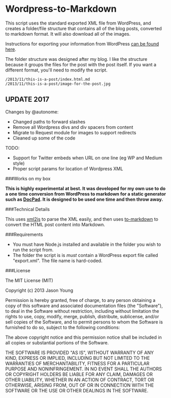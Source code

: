 # Wordpress-to-Markdown

This script uses the standard exported XML file from WordPress,
and creates a folder/file structure that contains all of the blog posts,
converted to markdown format. It will also download all of the images.

Instructions for exporting your information from WordPress
[can be found here](http://en.support.wordpress.com/export/).

The folder structure was designed after my blog.
I like the structure because it groups the files for the post with the post itself.
If you want a different format, you'll need to modify the script.

	/2013/11/this-is-a-post/index.html.md
	/2013/11/this-is-a-post/image-for-the-post.jpg

## UPDATE 2017

Changes by @autonome:

* Changed paths to forward slashes
* Remove all Wordpress divs and div spacers from content
* Migrate to Request module for images to support redirects
* Cleaned up some of the code

TODO:

* Support for Twitter embeds when URL on one line (eg WP and Medium style)
* Proper script params for location of Wordpress XML


###Works on my box

**This is highly experimental at best. It was developed for my own use to
do a one time conversion from WordPress to markdown for a static generator
such as [DocPad](https://github.com/bevry/docpad).
It is designed to be used one time and then throw away.**

###Technical Details

This uses [xml2js](https://github.com/Leonidas-from-XIV/node-xml2js) to parse
the XML easily, and then uses [to-markdown](https://github.com/domchristie/to-markdown)
to convert the HTML post content into Markdown.

###Requirements

* You must have Node.js installed and available in the folder you wish to run the script from.
* The folder the script is is *must* contain a WordPress export file called "export.xml". The file name is hard-coded.

###License

The MIT License (MIT)

Copyright (c) 2013 Jason Young

Permission is hereby granted, free of charge, to any person obtaining a copy
of this software and associated documentation files (the "Software"), to deal
in the Software without restriction, including without limitation the rights
to use, copy, modify, merge, publish, distribute, sublicense, and/or sell
copies of the Software, and to permit persons to whom the Software is
furnished to do so, subject to the following conditions:

The above copyright notice and this permission notice shall be included in all
copies or substantial portions of the Software.

THE SOFTWARE IS PROVIDED "AS IS", WITHOUT WARRANTY OF ANY KIND, EXPRESS OR
IMPLIED, INCLUDING BUT NOT LIMITED TO THE WARRANTIES OF MERCHANTABILITY,
FITNESS FOR A PARTICULAR PURPOSE AND NONINFRINGEMENT. IN NO EVENT SHALL THE
AUTHORS OR COPYRIGHT HOLDERS BE LIABLE FOR ANY CLAIM, DAMAGES OR OTHER
LIABILITY, WHETHER IN AN ACTION OF CONTRACT, TORT OR OTHERWISE, ARISING FROM,
OUT OF OR IN CONNECTION WITH THE SOFTWARE OR THE USE OR OTHER DEALINGS IN THE
SOFTWARE.
